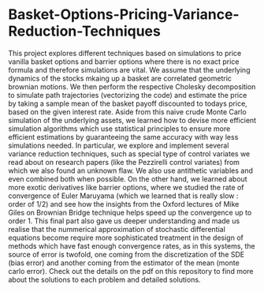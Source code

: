 # Basket-Options-Pricing-Variance-Reduction-Techniques
This project explores different techniques based on simulations to price vanilla basket options and barrier options where there is no exact price formula and therefore simulations are vital. We assume that the underlying dynamics of the stocks mkaing up a basket are correlated geometric brownian motions. We then perform the respective Cholesky decomposition to simulate path trajectories (vectorizing the code) and estimate the price by taking a sample mean of the basket payoff discounted to todays price, based on the given interest rate. Aside from this naive crude Monte Carlo simulation of the underlying assets, we learned how to devise more efficient simulation algorithms which use statistical principles to ensure more efficient estimations by guaranteeing the same accuracy with way less simulations needed. In particular, we explore and implement several variance reduction techniques, such as special type of control variates we read about on research papers (like the Pezzirelli control variates) from which we also found an unknown flaw. We also use antithetic variables and even combined both when possible. On the other hand, we learned about more exotic derivatives like barrier options, where we studied the rate of convergence of Euler Maruyama (which we learned that is really slow : order of 1/2) and see how the insights from the Oxford lectures of Mike Giles on Brownian Bridge technique helps speed up the convergence up to order 1. This final part also gave us deeper understanding and made us realise that the nummerical approximation of stochastic differential equations become require more sophisticated treatment in the design of methods which have fast enough convergence rates, as in this systems, the source of error is twofold, one coming from the discretization of the SDE (bias error) and another coming from the estimator of the mean (monte carlo error). Check out the details on the pdf on this repository to find more about the solutions to each problem and detailed solutions.  
